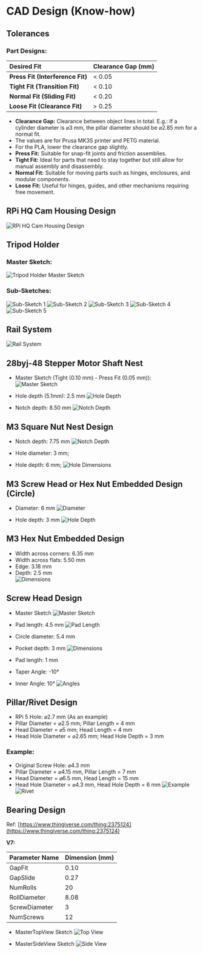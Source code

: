 # CAD Design (Know-how) 

## Tolerances   
   
### Part Designs: 

|   Desired Fit  |   Clearance Gap (mm)  |
| :---- | :---- |
|   **Press Fit (Interference Fit)**  |   \< 0.05  |
|   **Tight Fit (Transition Fit)**  |   \< 0.10  |
|   **Normal Fit (Sliding Fit)**  |   \< 0.20  |
|   **Loose Fit (Clearance Fit)**  |   \> 0.25  |

* **Clearance Gap:** Clearance between object lines in total. E.g.: If a cylinder diameter is ⌀3 mm, the pillar diameter should be ⌀2.85 mm for a normal fit.
* The values are for Prusa MK3S printer and PETG material.
* For the PLA, lower the clearance gap slightly.
* **Press Fit:** Suitable for snap-fit joints and friction assemblies.
* **Tight Fit:** Ideal for parts that need to stay together but still allow for manual assembly and disassembly.
* **Normal Fit:** Suitable for moving parts such as hinges, enclosures, and modular components.
* **Loose Fit:** Useful for hinges, guides, and other mechanisms requiring free movement.

## RPi HQ Cam Housing Design
   
![RPi HQ Cam Housing Design](./images/rpi_hq_cam_housing_design.png)
   
## Tripod Holder
   
### Master Sketch:   
![Tripod Holder Master Sketch](./images/tripod_holder_master_sketch.png)
   
### Sub-Sketches:
![Sub-Sketch 1](./images/tripod_holder_sub_sketch_1.png)
![Sub-Sketch 2](./images/tripod_holder_sub_sketch_2.png)
![Sub-Sketch 3](./images/tripod_holder_sub_sketch_3.png)
![Sub-Sketch 4](./images/tripod_holder_sub_sketch_4.png)
![Sub-Sketch 5](./images/tripod_holder_sub_sketch_5.png)
   
## Rail System
   
![Rail System](./images/rail_system.png)
   
## 28byj-48 Stepper Motor Shaft Nest

* Master Sketch (Tight (0.10 mm) \- Press Fit (0.05 mm)):  
![Master Sketch](./images/stepper_motor_master.png)

* Hole depth (5.1mm): 2.5 mm 
![Hole Depth](./images/stepper_motor_solid_1.png)

* Notch depth: 8.50 mm 
![Notch Depth](./images/stepper_motor_solid_2.png)
   
## M3 Square Nut Nest Design

* Notch depth: 7.75 mm 
![Notch Depth](./images/m3_square_nut_nest_1.png)

* Hole diameter: 3 mm;   
* Hole depth: 6 mm; 
![Hole Dimensions](./images/m3_square_nut_nest_2.png)
   
## M3 Screw Head or Hex Nut Embedded Design (Circle)

* Diameter: 6 mm 
![Diameter](./images/m3_hex_nut_nest_1.png)

* Hole depth: 3 mm 
![Hole Depth](./images/m3_hex_nut_nest_2.png)
   
## M3 Hex Nut Embedded Design

* Width across corners: 6.35 mm   
* Width across flats: 5.50 mm   
* Edge: 3.18 mm   
* Depth: 2.5 mm  
![Dimensions](./images/m3_hex_nut_nest_3.png)
   
## Screw Head Design

* Master Sketch 
![Master Sketch](./images/screw_head_1.png)

* Pad length: 4.5 mm 
![Pad Length](./images/screw_head_2.png)

* Circle diameter: 5.4 mm   
* Pocket depth: 3 mm 
![Dimensions](./images/screw_head_3.png)

* Pad length: 1 mm   
* Taper Angle: \-10°   
* Inner Angle: 10° 
![Angles](./images/screw_head_4.png)
   
## Pillar/Rivet Design

* RPi 5 Hole: ⌀2.7 mm (As an example)   
* Pillar Diameter \= ⌀2.5 mm; Pillar Length \= 4 mm   
* Head Diameter \= ⌀5 mm; Head Length \= 4 mm   
* Head Hole Diameter \= ⌀2.65 mm; Head Hole Depth \= 3 mm 
   
### Example:

* Original Screw Hole: ⌀4.3 mm    
* Pillar Diameter \= ⌀4.15 mm, Pillar Length \= 7 mm   
* Head Diameter \= ⌀6.5 mm, Head Length \= 15 mm   
* Head Hole Diameter \= ⌀4.3 mm, Head Hole Depth \= 6 mm 
![Example](./images/rivet_master.png)
![Rivet](./images/rivet.png)
   
## Bearing Design
   
Ref: [https://www.thingiverse.com/thing:2375124](https://www.thingiverse.com/thing:2375124)    
   
**V7:** 

| Parameter Name  | Dimension (mm)  |
| :---- | :---- |
| GapFit  | 0.10  |
| GapSlide  | 0.27  |
| NumRolls  | 20  |
| RollDiameter  | 8.08  |
| ScrewDiameter  | 3  |
| NumScrews  | 12  |

* MasterTopView Sketch 
![Top View](./images/bearing_design_top_master.png)

* MasterSideView Sketch 
![Side View](./images/bearing_design_side_master.png)
